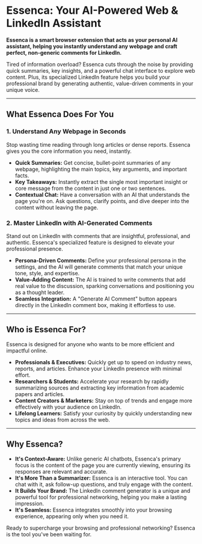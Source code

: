 # Essenca: Your AI-Powered Web & LinkedIn Assistant

**Essenca is a smart browser extension that acts as your personal AI assistant, helping you instantly understand any webpage and craft perfect, non-generic comments for LinkedIn.**

Tired of information overload? Essenca cuts through the noise by providing quick summaries, key insights, and a powerful chat interface to explore web content. Plus, its specialized LinkedIn feature helps you build your professional brand by generating authentic, value-driven comments in your unique voice.

---

## What Essenca Does For You

### 1. Understand Any Webpage in Seconds
Stop wasting time reading through long articles or dense reports. Essenca gives you the core information you need, instantly.

*   **Quick Summaries:** Get concise, bullet-point summaries of any webpage, highlighting the main topics, key arguments, and important facts.
*   **Key Takeaways:** Instantly extract the single most important insight or core message from the content in just one or two sentences.
*   **Contextual Chat:** Have a conversation with an AI that understands the page you're on. Ask questions, clarify points, and dive deeper into the content without leaving the page.

### 2. Master LinkedIn with AI-Generated Comments
Stand out on LinkedIn with comments that are insightful, professional, and authentic. Essenca's specialized feature is designed to elevate your professional presence.

*   **Persona-Driven Comments:** Define your professional persona in the settings, and the AI will generate comments that match your unique tone, style, and expertise.
*   **Value-Adding Content:** The AI is trained to write comments that add real value to the discussion, sparking conversations and positioning you as a thought leader.
*   **Seamless Integration:** A "Generate AI Comment" button appears directly in the LinkedIn comment box, making it effortless to use.

---

## Who is Essenca For?

Essenca is designed for anyone who wants to be more efficient and impactful online.

*   **Professionals & Executives:** Quickly get up to speed on industry news, reports, and articles. Enhance your LinkedIn presence with minimal effort.
*   **Researchers & Students:** Accelerate your research by rapidly summarizing sources and extracting key information from academic papers and articles.
*   **Content Creators & Marketers:** Stay on top of trends and engage more effectively with your audience on LinkedIn.
*   **Lifelong Learners:** Satisfy your curiosity by quickly understanding new topics and ideas from across the web.

---

## Why Essenca?

*   **It's Context-Aware:** Unlike generic AI chatbots, Essenca's primary focus is the content of the page you are currently viewing, ensuring its responses are relevant and accurate.
*   **It's More Than a Summarizer:** Essenca is an interactive tool. You can chat with it, ask follow-up questions, and truly engage with the content.
*   **It Builds Your Brand:** The LinkedIn comment generator is a unique and powerful tool for professional networking, helping you make a lasting impression.
*   **It's Seamless:** Essenca integrates smoothly into your browsing experience, appearing only when you need it.

Ready to supercharge your browsing and professional networking? Essenca is the tool you've been waiting for.
